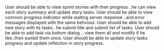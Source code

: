 User should be able to view sprint stories with their progress ..he can view each story summary and update story tasks.
User should be able to view common progress indicator while waiting server response ..and error messages displayed with the same behviour.
User should be able to add new story with its tasks.. he submit title and submit list of tasks.
User should be able to add task via bottom dialog .. view them all and modify if he like..then sumbit them once.
User should be able to update story tasks progress and update reflection in story progress.

